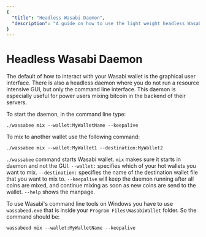 ```yaml
---
{
  "title": "Headless Wasabi Daemon",
  "description": "A guide on how to use the light weight headless Wasabi daemon to mix your coins. This is the Wasabi documentation, an archive of knowledge about the open-source, non-custodial and privacy-focused Bitcoin wallet for desktop."
}
---
```


# Headless Wasabi Daemon
The default of how to interact with your Wasabi wallet is the graphical user interface.
There is also a headless daemon where you do not run a resource intensive GUI, but only the command line interface.
This daemon is especially useful for power users mixing bitcoin in the backend of their servers. 

To start the daemon, in the command line type:

```
./wassabee mix --wallet:MyWalletName --keepalive
```

To mix to another wallet use the following command:

```
./wassabee mix --wallet:MyWallet1 --destination:MyWallet2
```

`./wassabee` command starts Wasabi wallet.
`mix` makes sure it starts in daemon and not the GUI.
`--wallet:` specifies which of your hot wallets you want to mix.
`--destination:` specifies the name of the destination wallet file that you want to mix to.
`--keepalive` will keep the daemon running after all coins are mixed, and continue mixing as soon as new coins are send to the wallet.
`--help` shows the manpage.

To use Wasabi's command line tools on Windows you have to use `wassabeed.exe` that is inside your `Program Files\WasabiWallet` folder.
So the command should be:

```
wassabeed mix --wallet:MyWalletName --keepalive
```
